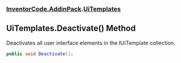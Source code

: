 ### [InventorCode.AddinPack](InventorCode.AddinPack.md 'InventorCode.AddinPack').[UiTemplates](InventorCode.AddinPack.UiTemplates.md 'InventorCode.AddinPack.UiTemplates')

## UiTemplates.Deactivate() Method

Deactivates all user interface elements in the IUiTemplate collection.

```csharp
public void Deactivate();
```